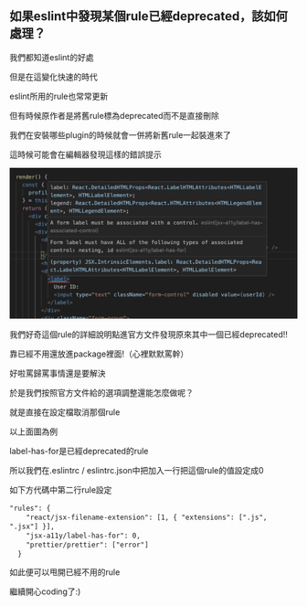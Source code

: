 ## 如果eslint中發現某個rule已經deprecated，該如何處理？

我們都知道eslint的好處

但是在這變化快速的時代

eslint所用的rule也常常更新

但有時候原作者是將舊rule標為deprecated而不是直接刪除

我們在安裝哪些plugin的時候就會一併將新舊rule一起裝進來了

這時候可能會在編輯器發現這樣的錯誤提示

![new_rule_and_deprecated_rule_warnning_at_same_line_of_code](./assets/img/new_rule_and_deprecated_rule_warnning_at_same_line_of_code.png)

我們好奇這個rule的詳細說明點進官方文件發現原來其中一個已經deprecated!!

靠已經不用還放進package裡面!（心裡默默罵幹）

好啦罵歸罵事情還是要解決

於是我們按照官方文件給的選項調整還能怎麼做呢？

就是直接在設定檔取消那個rule

以上面圖為例

label-has-for是已經deprecated的rule

所以我們在.eslintrc / eslintrc.json中把加入一行把這個rule的值設定成0

如下方代碼中第二行rule設定

```
"rules": {
    "react/jsx-filename-extension": [1, { "extensions": [".js", ".jsx"] }],
    "jsx-a11y/label-has-for": 0,
    "prettier/prettier": ["error"]
  }
```

如此便可以甩開已經不用的rule

繼續開心coding了:)
